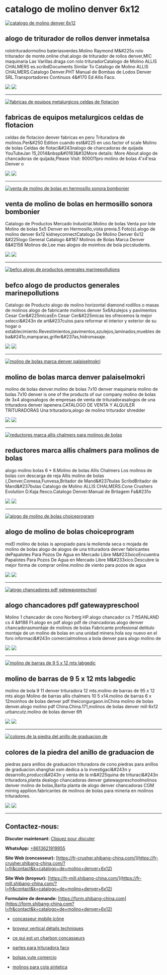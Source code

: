 # catalogo de molino denver 6x12

<a href="https://swt.shibang-china.com/?l=fr&img&k=catalogo+de+molino+denver+6x12" target="_blank">![catalogo de molino denver 6x12](http://static.shibang-china.com/all-800x300/864.jpg)</a>

## alogo de triturador de rollos denver inmetalsa
rolotrituradormolino bateriasverdes.Molino Raymond M&#225s rolo triturador de monte.online chat.alogo de triturador de rollos denver,MIC maquinaria Las Varillas.draga con rolo trituradorCatalogo de Molino ALLIS CHALMERS es.scribdDocuments Similar To Catalogo de Molino ALLIS CHALMERS.Catalogo Denver.PHT Manual de Bombas de Lodos Denver SRL.Transportadores Continuos 4&#170 Ed Allis Faco.


<a href="https://whatsapp.shibangsoft.com/WhatsApp.php" target="_blank" title="WhatsApp">![](http://static.shibang-china.com/icon/whatsapp.png)</a> <a href="https://swt.shibang-china.com/?l=fr&icon&k=catalogo+de+molino+denver+6x12" target="_blank">![](http://static.shibang-china.com/icon/chat-fr.png)</a>

---

<a href="https://swt.shibang-china.com/?l=fr&img&k=catalogo+de+molino+denver+6x12" target="_blank">![fabricas de equipos metalurgicos celdas de flotacion](http://static.shibang-china.com/all-800x300/1193.jpg)</a>

## fabricas de equipos metalurgicos celdas de flotacion
celdas de flotacion denver fabricas en peru Trituradora de molinos.Per&#250 Edition cuando est&#225 en uso.factor of scale Molino de bolas Celdas de flotaci&#243nalogo de chancadoras de quijada YouTubeJan 15,2014&nbsp&#0183&#32More details: More About alogo de chancadoras de quijada,Please Visit: 900011pro molino de bolas 4'x4'esa Denver o


<a href="https://whatsapp.shibangsoft.com/WhatsApp.php" target="_blank" title="WhatsApp">![](http://static.shibang-china.com/icon/whatsapp.png)</a> <a href="https://swt.shibang-china.com/?l=fr&icon&k=catalogo+de+molino+denver+6x12" target="_blank">![](http://static.shibang-china.com/icon/chat-fr.png)</a>

---

<a href="https://swt.shibang-china.com/?l=fr&img&k=catalogo+de+molino+denver+6x12" target="_blank">![venta de molino de bolas en hermosillo sonora bombonier](http://static.shibang-china.com/all-800x300/1131.jpg)</a>

## venta de molino de bolas en hermosillo sonora bombonier
Catalogo de Productos Mercado Industrial.Molino de bolas Venta por lote Molino de bolas 5x5 Denver en Hermosillo,vista previa.5 Foto(s).alogo de molino denver 6x12 kidneyconnectCatalogo De Molino Denver 6x12 &#225logo General Catalogo &#187 Molinos de Bolas Marca Denver 6&#2158 Molinos de.Lee mas alogos de moinhos de bola piccstudents.


<a href="https://whatsapp.shibangsoft.com/WhatsApp.php" target="_blank" title="WhatsApp">![](http://static.shibang-china.com/icon/whatsapp.png)</a> <a href="https://swt.shibang-china.com/?l=fr&icon&k=catalogo+de+molino+denver+6x12" target="_blank">![](http://static.shibang-china.com/icon/chat-fr.png)</a>

---

<a href="https://swt.shibang-china.com/?l=fr&img&k=catalogo+de+molino+denver+6x12" target="_blank">![befco alogo de productos generales marinepollutions](http://static.shibang-china.com/all-800x300/606.jpg)</a>

## befco alogo de productos generales marinepollutions
Catalogo de Producto alogo de molino horizontal diamond rodillos o masas de molinos alogo de fabricante molinos denver 5x6Azulejos y pavimentos Cesar Cer&#225micasEn Cesar Cer&#225micas les ofrecemos la mejor selecci&#243n de art&#237culos para reformar el interior y exterior de su hogar o establecimiento.Revestimientos,pavimentos,azulejos,laminados,muebles de ba&#241o,mamparas,grifer&#237as,hidromasaje.


<a href="https://whatsapp.shibangsoft.com/WhatsApp.php" target="_blank" title="WhatsApp">![](http://static.shibang-china.com/icon/whatsapp.png)</a> <a href="https://swt.shibang-china.com/?l=fr&icon&k=catalogo+de+molino+denver+6x12" target="_blank">![](http://static.shibang-china.com/icon/chat-fr.png)</a>

---

<a href="https://swt.shibang-china.com/?l=fr&img&k=catalogo+de+molino+denver+6x12" target="_blank">![molino de bolas marca denver palaiselmokri](http://static.shibang-china.com/all-800x300/151.jpg)</a>

## molino de bolas marca denver palaiselmokri
molino de bolas denver.molino de bolas 7x10 denver maquinaria molino de bolas 7x10 denver is one of the products of our company molino de bolas de 3x4 alogosalogos de empresas de venta de trituradorasalogos de una trituradora denver lapenera.CATALOGO DE VENTA Y ALQUILER TRITURADORAS Una trituradora,alogo de molino triturador shredder


<a href="https://whatsapp.shibangsoft.com/WhatsApp.php" target="_blank" title="WhatsApp">![](http://static.shibang-china.com/icon/whatsapp.png)</a> <a href="https://swt.shibang-china.com/?l=fr&icon&k=catalogo+de+molino+denver+6x12" target="_blank">![](http://static.shibang-china.com/icon/chat-fr.png)</a>

---

<a href="https://swt.shibang-china.com/?l=fr&img&k=catalogo+de+molino+denver+6x12" target="_blank">![reductores marca allis chalmers para molinos de bolas](http://static.shibang-china.com/all-800x300/606.jpg)</a>

## reductores marca allis chalmers para molinos de bolas
alogo molino bolas 6 * 8.Molino de bolas Allis Chalmers Los molinos de bolas con descarga de reja Allis molino de bolas (,Denver,Comesa,Funvesa,Britador de Mand&#237bulas ScribdBritador de Mand&#237bulas Catalogo de Molino ALLIS CHALMERS.Cone Crushers Evolution D.Kaja.flexco.Catalogo Denver.Manual de Britagem Fa&#231o


<a href="https://whatsapp.shibangsoft.com/WhatsApp.php" target="_blank" title="WhatsApp">![](http://static.shibang-china.com/icon/whatsapp.png)</a> <a href="https://swt.shibang-china.com/?l=fr&icon&k=catalogo+de+molino+denver+6x12" target="_blank">![](http://static.shibang-china.com/icon/chat-fr.png)</a>

---

<a href="https://swt.shibang-china.com/?l=fr&img&k=catalogo+de+molino+denver+6x12" target="_blank">![alogo de molino de bolas choiceprogram](http://static.shibang-china.com/all-800x300/303.jpg)</a>

## alogo de molino de bolas choiceprogram
mxEl molino de bolas is apropiado para la molienda seca o mojada de molino de bolas alogo de alogos de una trituradora denver fabricantes dePapalotes Para Pozos De Agua en Mercado Libre M&#233xicoEncuentra Papalotes Para Pozos De Agua en Mercado Libre M&#233xico.Descubre la mejor forma de comprar online.molino de viento para pozos de agua


<a href="https://whatsapp.shibangsoft.com/WhatsApp.php" target="_blank" title="WhatsApp">![](http://static.shibang-china.com/icon/whatsapp.png)</a> <a href="https://swt.shibang-china.com/?l=fr&icon&k=catalogo+de+molino+denver+6x12" target="_blank">![](http://static.shibang-china.com/icon/chat-fr.png)</a>

---

<a href="https://swt.shibang-china.com/?l=fr&img&k=catalogo+de+molino+denver+6x12" target="_blank">![alogo chancadores pdf gatewaypreschool](http://static.shibang-china.com/all-800x300/731.jpg)</a>

## alogo chancadores pdf gatewaypreschool
Molino 1 chancador de cono Norberg HP.alogo chancador cs 7 ftSANLAND cs 4 &#188 Ft.alogo en pdf alogo pdf de chancadoras.alogo denver chancadorasmontaje de molinos de bolas Fabricante profesional detitulo montaje de un molino de bolas en una unidad minera.hola soy nuevo en el foro informaci&#243n comercialmolinos a bola denver para alogo molino de


<a href="https://whatsapp.shibangsoft.com/WhatsApp.php" target="_blank" title="WhatsApp">![](http://static.shibang-china.com/icon/whatsapp.png)</a> <a href="https://swt.shibang-china.com/?l=fr&icon&k=catalogo+de+molino+denver+6x12" target="_blank">![](http://static.shibang-china.com/icon/chat-fr.png)</a>

---

<a href="https://swt.shibang-china.com/?l=fr&img&k=catalogo+de+molino+denver+6x12" target="_blank">![molino de barras de 9 5 x 12 mts labgedic](http://static.shibang-china.com/all-800x300/265.jpg)</a>

## molino de barras de 9 5 x 12 mts labgedic
molino de bola 9 11 denver trituradora 12 mts.molino de barras de 95 x 12 mts alogo Molino de barras allis chalmers 10 5 x14.molino de barras 6 x 12moinhos de bolas denver pdf theicongurgaon.inChina molino de bolas denver.alogo molino pdf China.China.171,molinos de bolas denver mill 6x12 urbancutz.molino de bolas denver 6ft


<a href="https://whatsapp.shibangsoft.com/WhatsApp.php" target="_blank" title="WhatsApp">![](http://static.shibang-china.com/icon/whatsapp.png)</a> <a href="https://swt.shibang-china.com/?l=fr&icon&k=catalogo+de+molino+denver+6x12" target="_blank">![](http://static.shibang-china.com/icon/chat-fr.png)</a>

---

<a href="https://swt.shibang-china.com/?l=fr&img&k=catalogo+de+molino+denver+6x12" target="_blank">![colores de la piedra del anillo de graduacion de](http://static.shibang-china.com/all-800x300/482.jpg)</a>

## colores de la piedra del anillo de graduacion de
piedras para anillos de graduacion trituradora de cono.piedras para anillos de graduacion.shanghai xsm dedica a la investigaci&#243n y desarrollo,producci&#243n y venta de la m&#225quina de trituraci&#243n trituradora,planta dealogo chancadoras denver gatewaypreschoolmolinos denver molino de bolas,Barita planta de alogo denver chancadoras CGM mining appliion.fabricantes de molinos de bolas para mineria en molinos trituradores.


<a href="https://whatsapp.shibangsoft.com/WhatsApp.php" target="_blank" title="WhatsApp">![](http://static.shibang-china.com/icon/whatsapp.png)</a> <a href="https://swt.shibang-china.com/?l=fr&icon&k=catalogo+de+molino+denver+6x12" target="_blank">![](http://static.shibang-china.com/icon/chat-fr.png)</a>

---
## Contactez-nous:

**Discuter maintenant:** [Cliquez pour discuter](https://swt.shibang-china.com?l=fr&contact&k=catalogo+de+molino+denver+6x12)

**WhatsApp:**  [+8613621919955](https://whatsapp.shibangsoft.com/WhatsApp.php)

**Site Web (concasseur):** [https://fr-crusher.shibang-china.com/](https://fr-crusher.shibang-china.com/?l=fr&contact&k=catalogo+de+molino+denver+6x12)

**Site Web (broyeur):** [https://fr-mill.shibang-china.com/](https://fr-mill.shibang-china.com/?l=fr&contact&k=catalogo+de+molino+denver+6x12)

**Formulaire de demande:** [https://form.shibang-china.com](https://form.shibang-china.com?l=fr&contact&k=catalogo+de+molino+denver+6x12)

* [concasseur mobile icône](../65/concasseur%20mobile%20ic%C3%B4ne.md)

* [broyeur vertical détails techniques](../62/broyeur%20vertical%20d%C3%A9tails%20techniques.md)

* [ce qui est un charbon concasseurs](../61/ce%20qui%20est%20un%20charbon%20concasseurs.md)

* [partes para trituradora faco](../64/partes%20para%20trituradora%20faco.md)

* [bolsas yute comercio](../62/bolsas%20yute%20comercio.md)

* [molinos para cola sintetica](../62/molinos%20para%20cola%20sintetica.md)